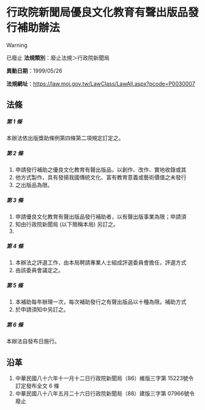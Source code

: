 # 行政院新聞局優良文化教育有聲出版品發行補助辦法


> [!WARNING]
> 已廢止
**法規類別**：廢止法規＞行政院新聞局

**異動日期**：1999/05/26  

**法規網址**：https://law.moj.gov.tw/LawClass/LawAll.aspx?pcode=P0030007



## 法條
##### 第 1 條
本辦法依出版獎助條例第四條第二項規定訂定之。                    

##### 第 2 條
1. 申請發行補助之優良文化教育有聲出版品，以創作、改作、實地收錄或其
1. 他方式製作，具有發揚我國傳統文化、富有教育意義或藝術價值之未發行
1. 之出版品為限。                                                  

##### 第 3 條
1. 申請優良文化教育有聲出版品發行補助者，以有聲出版事業為限；申請須
1. 知由行政院新聞局 (以下簡稱本局) 另訂之。                        
1.                                                                 

##### 第 4 條
1. 本辦法之評選工作，由本局聘請專業人士組成評選委員會擔任，評選方式
1. 由該委員會議定之。                                              

##### 第 5 條
1. 本補助每年辦理一次，每次補助發行之有聲出版品以十種為限。補助方式
1. 於申請須知中另訂之。                                            

##### 第 6 條
本辦法自發布日施行。                                            

## 沿革
1. 中華民國八十六年十一月十二日行政院新聞局（86）維版三字第 15223號令訂定發布全文 6  條
1. 中華民國八十八年五月二十六日行政院新聞局（88）建版三字第 07966號令廢止
